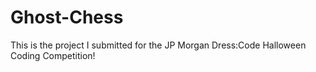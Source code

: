 # Ghost-Chess
This is the project I submitted for the JP Morgan Dress:Code Halloween Coding Competition!
